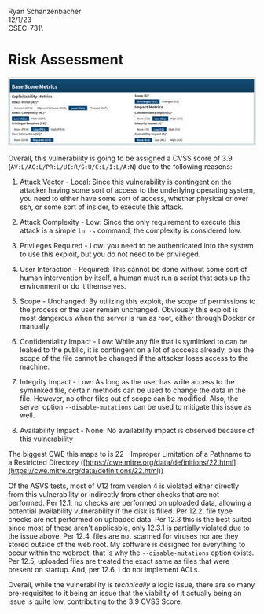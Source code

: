 Ryan Schanzenbacher\
12/1/23\
CSEC-731\

# Risk Assessment

![](./cvss_matrix.png)

Overall, this vulnerability is going to be assigned a CVSS score of 3.9 (`AV:L/AC:L/PR:L/UI:R/S:U/C:L/I:L/A:N`) due to the following reasons:

1. Attack Vector - Local: Since this vulnerability is contingent on the attacker having some sort of access to the underlying operating system, you need to either have some sort of access, whether physical or over ssh, or some sort of insider, to execute this attack.

1. Attack Complexity - Low: Since the only requirement to execute this attack is a simple `ln -s` command, the complexity is considered low.

1. Privileges Required - Low: you need to be authenticated into the system to use this exploit, but you do not need to be privileged.

1. User Interaction - Required: This cannot be done without some sort of human intervention by itself, a human must run a script that sets up the environment or do it themselves.

1. Scope - Unchanged: By utilizing this exploit, the scope of permissions to the process or the user remain unchanged. Obviously this exploit is most dangerous when the server is run as root, either through Docker or manually.

1. Confidentiality Impact - Low: While any file that is symlinked to can be leaked to the public, it is contingent on a lot of acccess already, plus the scope of the file cannot be changed if the attacker loses access to the machine.

1. Integrity Impact - Low: As long as the user has write access to the symlinked file, certain methods can be used to change the data in the file. However, no other files out of scope can be modified. Also, the server option `--disable-mutations` can be used to mitigate this issue as well.

1. Availability Impact - None: No availability impact is observed because of this vulnerability

The biggest CWE this maps to is 22 - Improper Limitation of a Pathname to a Restricted Directory ([https://cwe.mitre.org/data/definitions/22.html](https://cwe.mitre.org/data/definitions/22.html))

Of the ASVS tests, most of V12 from version 4 is violated either directly from this vulnerability or indirectly from other checks that are not performed. Per 12.1, no checks are performed on uploaded data, allowing a potential availability vulnerability if the disk is filled. Per 12.2, file type checks are not performed on uploaded data. Per 12.3 this is the best suited since most of these aren't applicable, only 12.3.1 is partially violated due to the issue above. Per 12.4, files are not scanned for viruses nor are they stored outside of the web root. My software is designed for everything to occur within the webroot, that is why the `--disable-mutations` option exists. Per 12.5, uploaded files are treated the exact same as files that were present on startup. And, per 12.6, I do not implement ACLs.

Overall, while the vulnerability is *technically* a logic issue, there are so many pre-requisites to it being an issue that the viability of it actually being an issue is quite low, contributing to the 3.9 CVSS Score.
